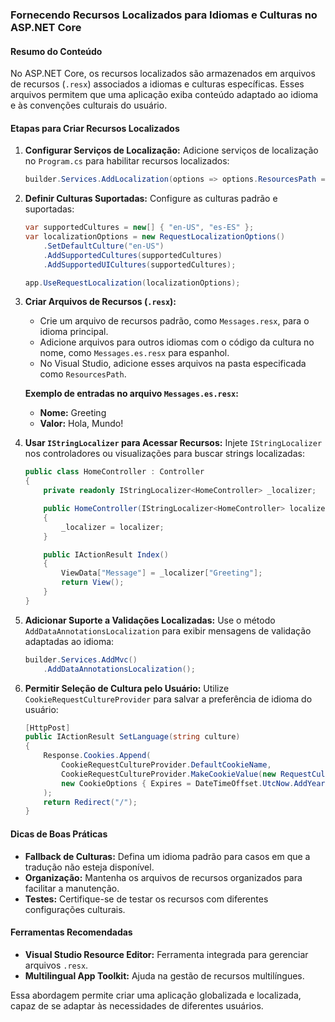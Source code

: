 ### Fornecendo Recursos Localizados para Idiomas e Culturas no ASP.NET Core

#### Resumo do Conteúdo
No ASP.NET Core, os recursos localizados são armazenados em arquivos de recursos (`.resx`) associados a idiomas e culturas específicas. Esses arquivos permitem que uma aplicação exiba conteúdo adaptado ao idioma e às convenções culturais do usuário.

#### Etapas para Criar Recursos Localizados

1. **Configurar Serviços de Localização:**
   Adicione serviços de localização no `Program.cs` para habilitar recursos localizados:
   ```csharp
   builder.Services.AddLocalization(options => options.ResourcesPath = "Resources");
   ```

2. **Definir Culturas Suportadas:**
   Configure as culturas padrão e suportadas:
   ```csharp
   var supportedCultures = new[] { "en-US", "es-ES" };
   var localizationOptions = new RequestLocalizationOptions()
       .SetDefaultCulture("en-US")
       .AddSupportedCultures(supportedCultures)
       .AddSupportedUICultures(supportedCultures);

   app.UseRequestLocalization(localizationOptions);
   ```

3. **Criar Arquivos de Recursos (`.resx`):**
   - Crie um arquivo de recursos padrão, como `Messages.resx`, para o idioma principal.
   - Adicione arquivos para outros idiomas com o código da cultura no nome, como `Messages.es.resx` para espanhol.
   - No Visual Studio, adicione esses arquivos na pasta especificada como `ResourcesPath`.

   **Exemplo de entradas no arquivo `Messages.es.resx`:**
   - **Nome:** Greeting
   - **Valor:** Hola, Mundo!

4. **Usar `IStringLocalizer` para Acessar Recursos:**
   Injete `IStringLocalizer` nos controladores ou visualizações para buscar strings localizadas:
   ```csharp
   public class HomeController : Controller
   {
       private readonly IStringLocalizer<HomeController> _localizer;

       public HomeController(IStringLocalizer<HomeController> localizer)
       {
           _localizer = localizer;
       }

       public IActionResult Index()
       {
           ViewData["Message"] = _localizer["Greeting"];
           return View();
       }
   }
   ```

5. **Adicionar Suporte a Validações Localizadas:**
   Use o método `AddDataAnnotationsLocalization` para exibir mensagens de validação adaptadas ao idioma:
   ```csharp
   builder.Services.AddMvc()
       .AddDataAnnotationsLocalization();
   ```

6. **Permitir Seleção de Cultura pelo Usuário:**
   Utilize `CookieRequestCultureProvider` para salvar a preferência de idioma do usuário:
   ```csharp
   [HttpPost]
   public IActionResult SetLanguage(string culture)
   {
       Response.Cookies.Append(
           CookieRequestCultureProvider.DefaultCookieName,
           CookieRequestCultureProvider.MakeCookieValue(new RequestCulture(culture)),
           new CookieOptions { Expires = DateTimeOffset.UtcNow.AddYears(1) }
       );
       return Redirect("/");
   }
   ```

#### Dicas de Boas Práticas
- **Fallback de Culturas:** Defina um idioma padrão para casos em que a tradução não esteja disponível.
- **Organização:** Mantenha os arquivos de recursos organizados para facilitar a manutenção.
- **Testes:** Certifique-se de testar os recursos com diferentes configurações culturais.

#### Ferramentas Recomendadas
- **Visual Studio Resource Editor:** Ferramenta integrada para gerenciar arquivos `.resx`.
- **Multilingual App Toolkit:** Ajuda na gestão de recursos multilíngues.

Essa abordagem permite criar uma aplicação globalizada e localizada, capaz de se adaptar às necessidades de diferentes usuários.